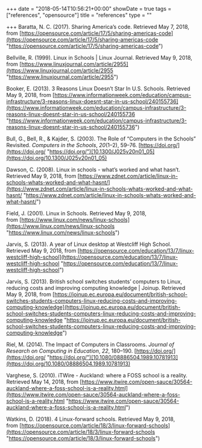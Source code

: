 +++
date = "2018-05-14T10:56:21+00:00"
showDate = true
tags = ["references", "opensource"]
title = "references"
type = ""

+++
Baratta, N. C. (2017). Sharing America’s code. Retrieved May 7, 2018, from [https://opensource.com/article/17/5/sharing-americas-code](https://opensource.com/article/17/5/sharing-americas-code "https://opensource.com/article/17/5/sharing-americas-code")

Bellville, R. (1999). Linux in Schools | Linux Journal. Retrieved May 9, 2018, from [https://www.linuxjournal.com/article/2955](https://www.linuxjournal.com/article/2955 "https://www.linuxjournal.com/article/2955")

Booker, E. (2013). 3 Reasons Linux Doesn’t Star In U.S. Schools. Retrieved May 9, 2018, from [https://www.informationweek.com/education/campus-infrastructure/3-reasons-linux-doesnt-star-in-us-school/240155736](https://www.informationweek.com/education/campus-infrastructure/3-reasons-linux-doesnt-star-in-us-school/240155736 "https://www.informationweek.com/education/campus-infrastructure/3-reasons-linux-doesnt-star-in-us-school/240155736")

Bull, G., Bell, R., & Kajder, S. (2003). The Role of “Computers in the Schools” Revisited. _Computers in the Schools_, _20_(1–2), 59–76. [https://doi.org/](https://doi.org/ "https://doi.org/")[10.1300/J025v20n01_05](https://doi.org/10.1300/J025v20n01_05)

Dawson, C. (2008). Linux in schools - what’s worked and what hasn’t. Retrieved May 9, 2018, from [https://www.zdnet.com/article/linux-in-schools-whats-worked-and-what-hasnt/](https://www.zdnet.com/article/linux-in-schools-whats-worked-and-what-hasnt/ "https://www.zdnet.com/article/linux-in-schools-whats-worked-and-what-hasnt/")

Field, J. (2001). Linux in Schools. Retrieved May 9, 2018, from [https://www.linux.com/news/linux-schools](https://www.linux.com/news/linux-schools "https://www.linux.com/news/linux-schools")

Jarvis, S. (2013). A year of Linux desktop at Westcliff High School. Retrieved May 9, 2018, from [https://opensource.com/education/13/7/linux-westcliff-high-school](https://opensource.com/education/13/7/linux-westcliff-high-school "https://opensource.com/education/13/7/linux-westcliff-high-school")

Jarvis, S. (2013). British school switches students’ computers to Linux, reducing costs and improving computing knowledge | Joinup. Retrieved May 9, 2018, from [https://joinup.ec.europa.eu/document/british-school-switches-students-computers-linux-reducing-costs-and-improving-computing-knowledge](https://joinup.ec.europa.eu/document/british-school-switches-students-computers-linux-reducing-costs-and-improving-computing-knowledge "https://joinup.ec.europa.eu/document/british-school-switches-students-computers-linux-reducing-costs-and-improving-computing-knowledge")

Riel, M. (2014). The Impact of Computers in Classrooms. _Journal of Research on Computing in Education_, _22_, 180–190. [https://doi.org/](https://doi.org/ "https://doi.org/")[10.1080/08886504.1989.10781913](https://doi.org/10.1080/08886504.1989.10781913)

Varghese, S. (2010). iTWire - Auckland: where a FOSS school is a reality. Retrieved May 14, 2018, from [https://www.itwire.com/open-sauce/30564-auckland-where-a-foss-school-is-a-reality.html](https://www.itwire.com/open-sauce/30564-auckland-where-a-foss-school-is-a-reality.html "https://www.itwire.com/open-sauce/30564-auckland-where-a-foss-school-is-a-reality.html")

Watkins, D. (2018). 4 Linux-forward schools. Retrieved May 9, 2018, from [https://opensource.com/article/18/3/linux-forward-schools](https://opensource.com/article/18/3/linux-forward-schools "https://opensource.com/article/18/3/linux-forward-schools")